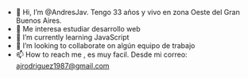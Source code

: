 
- 👋 Hi, I’m @AndresJav. Tengo 33 años y vivo en zona Oeste del Gran Buenos Aires.
- 👀 Me interesa estudiar desarrollo web
- 🌱 I’m currently learning JavaScript
- 💞️ I’m looking to collaborate on  algún equipo de trabajo
- 📫 How to reach me , es muy facil. Desde mi correo: ajrodriguez1987@gmail.com
